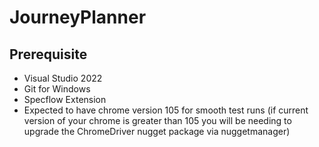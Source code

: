 # JourneyPlanner

## Prerequisite
- Visual Studio 2022 
- Git for Windows
- Specflow Extension
- Expected to have chrome version 105 for smooth test runs (if current version of your chrome is greater than 105 you will be needing to upgrade the ChromeDriver nugget package via nuggetmanager)
